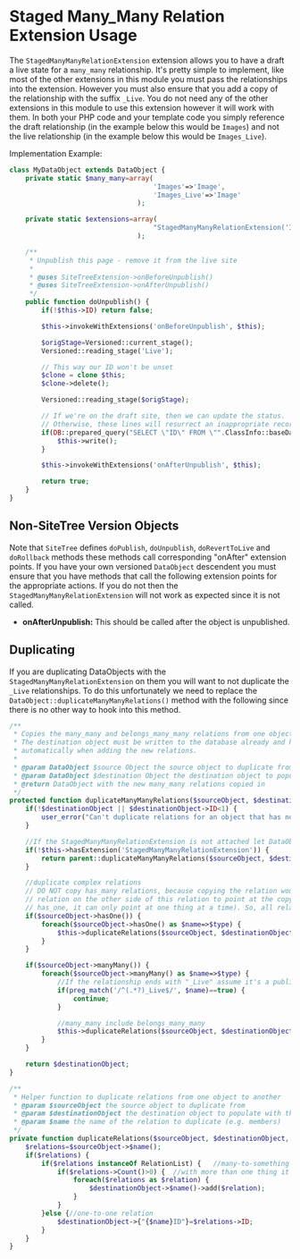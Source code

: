 Staged Many_Many Relation Extension Usage
=================
The ``StagedManyManyRelationExtension`` extension allows you to have a draft a live state for a ``many_many`` relationship. It's pretty simple to implement, like most of the other extensions in this module you must pass the relationships into the extension. However you must also ensure that you add a copy of the relationship with the suffix ``_Live``. You do not need any of the other extensions in this module to use this extension however it will work with them. In both your PHP code and your template code you simply reference the draft relationship (in the example below this would be ``Images``) and not the live relationship (in the example below this would be ``Images_Live``).


Implementation Example:
```php
class MyDataObject extends DataObject {
    private static $many_many=array(
                                    'Images'=>'Image',
                                    'Images_Live'=>'Image'
                                );

    private static $extensions=array(
                                    "StagedManyManyRelationExtension('Images')"
                                );

    /**
     * Unpublish this page - remove it from the live site
     *
     * @uses SiteTreeExtension->onBeforeUnpublish()
     * @uses SiteTreeExtension->onAfterUnpublish()
     */
    public function doUnpublish() {
        if(!$this->ID) return false;

        $this->invokeWithExtensions('onBeforeUnpublish', $this);

        $origStage=Versioned::current_stage();
        Versioned::reading_stage('Live');

        // This way our ID won't be unset
        $clone = clone $this;
        $clone->delete();

        Versioned::reading_stage($origStage);

        // If we're on the draft site, then we can update the status.
        // Otherwise, these lines will resurrect an inappropriate record
        if(DB::prepared_query("SELECT \"ID\" FROM \"".ClassInfo::baseDataClass($this->class)."\" WHERE \"ID\" = ?", array($this->ID))->value() && Versioned::current_stage() != 'Live') {
            $this->write();
        }

        $this->invokeWithExtensions('onAfterUnpublish', $this);

        return true;
    }
}
```


## Non-SiteTree Version Objects
Note that ``SiteTree`` defines ``doPublish``, ``doUnpublish``, ``doRevertToLive`` and ``doRollback`` methods these methods call corresponding "onAfter" extension points. If you have your own versioned ``DataObject`` descendent you must ensure that you have methods that call the following extension points for the appropriate actions. If you do not then the ``StagedManyManyRelationExtension`` will not work as expected since it is not called.

* __onAfterUnpublish:__ This should be called after the object is unpublished.


## Duplicating
If you are duplicating DataObjects with the ``StagedManyManyRelationExtension`` on them you will want to not duplicate the ``_Live`` relationships. To do this unfortunately we need to replace the ``DataObject::duplicateManyManyRelations()`` method with the following since there is no other way to hook into this method.
```php
/**
 * Copies the many_many and belongs_many_many relations from one object to another instance of the name of object
 * The destination object must be written to the database already and have an ID. Writing is performed
 * automatically when adding the new relations.
 *
 * @param DataObject $source Object the source object to duplicate from
 * @param DataObject $destination Object the destination object to populate with the duplicated relations
 * @return DataObject with the new many_many relations copied in
 */
protected function duplicateManyManyRelations($sourceObject, $destinationObject) {
    if(!$destinationObject || $destinationObject->ID<1) {
        user_error("Can't duplicate relations for an object that has not been written to the database", E_USER_ERROR);
    }

    //If the StagedManyManyRelationExtension is not attached let DataObject handle this process
    if(!$this->hasExtension('StagedManyManyRelationExtension')) {
        return parent::duplicateManyManyRelations($sourceObject, $destinationObject);
    }

    //duplicate complex relations
    // DO NOT copy has_many relations, because copying the relation would result in us changing the has_one
    // relation on the other side of this relation to point at the copy and no longer the original (being a
    // has_one, it can only point at one thing at a time). So, all relations except has_many can and are copied
    if($sourceObject->hasOne()) {
        foreach($sourceObject->hasOne() as $name=>$type) {
            $this->duplicateRelations($sourceObject, $destinationObject, $name);
        }
    }

    if($sourceObject->manyMany()) {
        foreach($sourceObject->manyMany() as $name=>$type) {
            //If the relationship ends with "_Live" assume it's a published version of a relationship and skip
            if(preg_match('/^(.*?)_Live$/', $name)==true) {
                continue;
            }

            //many_many include belongs_many_many
            $this->duplicateRelations($sourceObject, $destinationObject, $name);
        }
    }

    return $destinationObject;
}

/**
 * Helper function to duplicate relations from one object to another
 * @param $sourceObject the source object to duplicate from
 * @param $destinationObject the destination object to populate with the duplicated relations
 * @param $name the name of the relation to duplicate (e.g. members)
 */
private function duplicateRelations($sourceObject, $destinationObject, $name) {
    $relations=$sourceObject->$name();
    if($relations) {
        if($relations instanceOf RelationList) {   //many-to-something relation
            if($relations->Count()>0) {  //with more than one thing it is related to
                foreach($relations as $relation) {
                    $destinationObject->$name()->add($relation);
                }
            }
        }else {//one-to-one relation
            $destinationObject->{"{$name}ID"}=$relations->ID;
        }
    }
}
```
